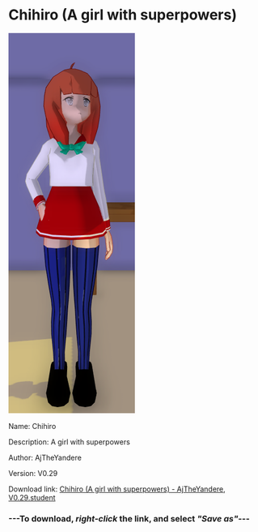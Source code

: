 # Chihiro (A girl with superpowers)

<img src = "https://raw.githubusercontent.com/Arbiter1223/Daigaku-Gurashi-Custom-Students/master/Students/Files/Chihiro%20(A%20girl%20with%20superpowers).png">

Name: Chihiro

Description: A girl with superpowers

Author: AjTheYandere

Version: V0.29

Download link: <a href="https://raw.githubusercontent.com/Arbiter1223/Daigaku-Gurashi-Custom-Students/master/Students/Files/Chihiro%20(A%20girl%20with%20superpowers)%20-%20AjTheYandere%2C%20V0.29.student">Chihiro (A girl with superpowers) - AjTheYandere, V0.29.student</a>

### ---**To download, _right-click_ the link, and select _"Save as"_**---
